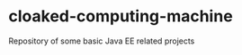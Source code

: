 cloaked-computing-machine
=========================

Repository of some basic Java EE related projects
